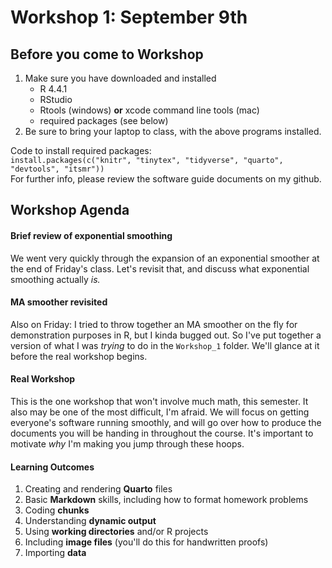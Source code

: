 # Workshop 1: September 9th

## Before you come to Workshop

1. Make sure you have downloaded and installed 
    - R 4.4.1
    - RStudio
    - Rtools (windows) **or** xcode command line tools (mac)
    - required packages (see below)
2. Be sure to bring your laptop to class, with the above programs installed.

Code to install required packages: \
`install.packages(c("knitr", "tinytex", "tidyverse", "quarto", "devtools", "itsmr"))` \
For further info, please review the software guide documents on my github.

## Workshop Agenda

#### Brief review of exponential smoothing
We went very quickly through the expansion of an exponential smoother at the end of Friday's class. Let's revisit that, and discuss what exponential smoothing actually *is.*

#### MA smoother revisited
Also on Friday: I tried to throw together an MA smoother on the fly for demonstration purposes in R, but I kinda bugged out. So I've put together a version of what I was *trying* to do in the `Workshop_1` folder. We'll glance at it before the real workshop begins.

#### Real Workshop
This is the one workshop that won't involve much math, this semester. It also may be one of the most difficult, I'm afraid. We will focus on getting everyone's software running smoothly, and will go over how to produce the documents you will be handing in throughout the course. It's important to motivate *why* I'm making you jump through these hoops. 

#### Learning Outcomes
1. Creating and rendering **Quarto** files
2. Basic **Markdown** skills, including how to format homework problems
3. Coding **chunks**
4. Understanding **dynamic output**
5. Using **working directories** and/or R projects
6. Including **image files** (you'll do this for handwritten proofs)
7. Importing **data**





